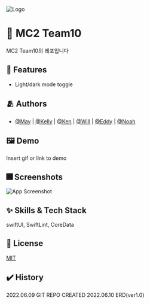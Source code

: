 
![Logo](https://dummyimage.com/1000x300/000/fff.png)


# :iphone: MC2 Team10

MC2 Team10의 레포입니다


## :pushpin: Features

- Light/dark mode toggle


## :people_hugging: Authors

- [@May](https://www.github.com/wonhui-kim) | [@Kelly](https://www.github.com/Kelly-Chui) | [@Ken](https://www.github.com/obtusa07) | [@Will](https://www.github.com/sunshiningsoo) | [@Eddy](https://www.github.com/JUNY0110) | [@Noah](https://www.github.com/PJunyeong)


## :framed_picture: Demo

Insert gif or link to demo


## :fireworks: Screenshots

![App Screenshot](https://dummyimage.com/250x500/000/fff.png)

## :sparkles: Skills & Tech Stack
swiftUI, SwiftLint, CoreData


## :lock_with_ink_pen: License

[MIT](https://choosealicense.com/licenses/mit/)

## ✔️ History
2022.06.09 GIT REPO CREATED
2022.06.10 ERD(ver1.0)

